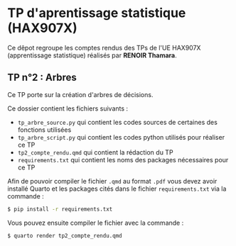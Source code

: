# TP d'aprentissage statistique (HAX907X)

Ce dêpot regroupe les comptes rendus des TPs de l'UE HAX907X (apprentissage statistique) réalisés par **RENOIR Thamara**.

## TP n°2 : Arbres

Ce TP porte sur la création d'arbres de décisions.

Ce dossier contient les fichiers suivants :

* `tp_arbre_source.py` qui contient les codes sources de certaines des fonctions utilisées
* `tp_arbre_script.py` qui contient les codes python utilisés pour réaliser ce TP
* `tp2_compte_rendu.qmd` qui contient la rédaction du TP
* `requirements.txt` qui contient les noms des packages nécessaires pour ce TP

Afin de pouvoir compiler le fichier `.qmd` au format `.pdf` vous devez avoir installé Quarto et les packages cités dans le fichier `requirements.txt` via la commande :

```sh
$ pip install -r requirements.txt
```

Vous pouvez ensuite compiler le fichier avec la commande :

```sh
$ quarto render tp2_compte_rendu.qmd
```